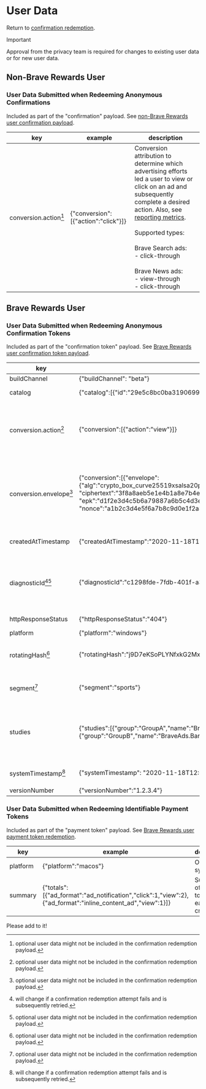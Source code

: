# User Data

Return to [confirmation redemption](../../account/utility/redeem_confirmation/README.md).

> [!IMPORTANT]
> Approval from the privacy team is required for changes to existing user data or for new user data.

## Non-Brave Rewards User

### User Data Submitted when Redeeming Anonymous Confirmations

Included as part of the "confirmation" payload. See [non-Brave Rewards user confirmation payload](../confirmations/non_reward/README.md).

| key  | example  | description  |
|---|---|---|
| conversion.action[^2]  | {"conversion":[{"action":"click"}]}  | Conversion attribution to determine which advertising efforts led a user to view or click on an ad and subsequently complete a desired action. Also, see [reporting metrics](https://ads-help.brave.com/campaign-performance/reporting/#available-reporting-metrics-in-brave-ads-manager).<br><br> Supported types:<br><br>Brave Search ads:<br>- click-through<br><br>Brave News ads:<br>- view-through<br>- click-through  |

## Brave Rewards User

### User Data Submitted when Redeeming Anonymous Confirmation Tokens

Included as part of the "confirmation token" payload. See [Brave Rewards user confirmation token payload](../confirmations/reward/README.md).

| key  | example  | description  |
|---|---|---|
| buildChannel  | {"buildChannel": "beta"}  | Browser build channel.  |
| catalog  | {"catalog":[{"id":"29e5c8bc0ba319069980bb390d8e8f9b58c05a20"}]}  |  Refers to the catalog that the ad was pulled from.  |
| conversion.action[^2]  | {"conversion":[{"action":"view"}]}  | View-through or click-through conversion attribution to determine which advertising efforts led a user to view or click on an ad and subsequently complete a desired action. Also, see [reporting metrics](https://ads-help.brave.com/campaign-performance/reporting/#available-reporting-metrics-in-brave-ads-manager).  |
| conversion.envelope[^2]  | {"conversion":[{"envelope":<br>{"alg":"crypto_box_curve25519xsalsa20poly1305",<br>"ciphertext":"3f8a8aeb5e1e4b1a8e7b4e3f8a8aeb5e1e4b1a8e7b4e3f8a8aeb5e1e4b1a8e7b",<br>"epk":"d1f2e3d4c5b6a79887a6b5c4d3e2f1d1f2e3d4c5b6a79887a6",<br>"nonce":"a1b2c3d4e5f6a7b8c9d0e1f2a3b4c5d6"}}]}  | Allow advertisers to affirm that conversions are legitimate by wrapping an identifier with an additional layer of encryption to protect its integrity. Also, see https://ads-help.brave.com/campaign-performance/reporting#verifiable-ad-conversions-vac.  |
| createdAtTimestamp  | {"createdAtTimestamp":"2020-11-18T12:00:00.000Z"}  | [ISO 8601](https://en.wikipedia.org/wiki/ISO_8601) timestamp with fixed values for minutes, seconds, milliseconds and timezone.  |
| diagnosticId[^1][^2]  | {"diagnosticId":"c1298fde-7fdb-401f-a3ce-0b58fe86e6e2"}  | Diagnostic id from [brave://rewards-internals](brave://rewards-internals) to assist in troubleshooting issues. This is only included if it has been set manually by the user, for example, at the request of Brave Support in order to troubleshoot a problem.  |
| httpResponseStatus  | {"httpResponseStatus":"404"}  | Indicates the landing page's HTTP status code.  |
| platform  | {"platform":"windows"}  | Operating system.  |
| rotatingHash[^2]  | {"rotatingHash":"j9D7eKSoPLYNfxkG2Mx+SbgKJ9hcKg1QwDB8B5qxlpk="}  | Hashed device identifier that is unique to each ad and rotated several times a day. This is used for rate-limiting purposes.  |
| segment[^2]  | {"segment":"sports"}  | Advertising taxonomy for the chosen ad. Also see, https://ads-help.brave.com/campaign-performance/targeting.  |
| studies  | {"studies":[{"group":"GroupA","name":"BraveAds.FooStudy"},{"group":"GroupB","name":"BraveAds.BarStudy"}]}  | User studies, utilized for A/B testing, should not exceed one active study at any time. Configuration of studies is achievable through Griffin by adding "BraveAds." as a prefix to the experiment name. See [Griffin](https://github.com/brave/brave-browser/wiki/Brave-Variations-(Griffin)).  |
| systemTimestamp[^1]  | {"systemTimestamp": "2020-11-18T12:00:00.000Z"}  | [ISO 8601](https://en.wikipedia.org/wiki/ISO_8601) timestamp with fixed values for minutes, seconds, milliseconds and timezone.  |
| versionNumber  | {"versionNumber":"1.2.3.4"}  | Browser version number.  |

### User Data Submitted when Redeeming Identifiable Payment Tokens

Included as part of the "payment token" payload. See [Brave Rewards user payment token redemption](../utility/redeem_payment_tokens/README.md).

| key  | example  | description  |
|---|---|---|
| platform  | {"platform":"macos"}  | Operating system.  |
| summary  | {"totals":[{"ad_format":"ad_notification","click":1,"view":2},{"ad_format":"inline_content_ad","view":1}]}  | Summary of payment tokens for each creative.  |

Please add to it!

[^1]: will change if a confirmation redemption attempt fails and is subsequently retried.
[^2]: optional user data might not be included in the confirmation redemption payload.
